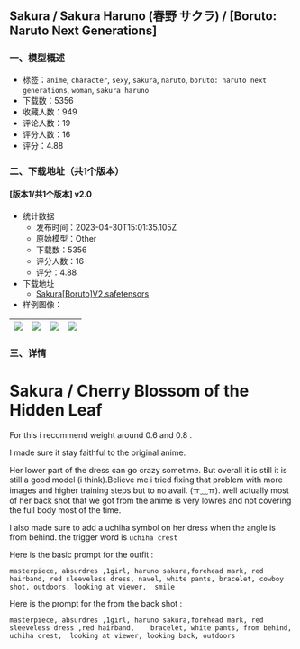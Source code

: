 ## Sakura / Sakura Haruno (春野 サクラ) /  [Boruto: Naruto Next Generations]
### 一、模型概述

- 标签：`anime`, `character`, `sexy`, `sakura`, `naruto`, `boruto: naruto next generations`, `woman`, `sakura haruno`
- 下载数：5356
- 收藏人数：949
- 评论人数：19
- 评分人数：16
- 评分：4.88

### 二、下载地址（共1个版本）

#### [版本1/共1个版本] v2.0

- 统计数据
  - 发布时间：2023-04-30T15:01:35.105Z
  - 原始模型：Other
  - 下载数：5356
  - 评分人数：16
  - 评分：4.88
- 下载地址
  - [Sakura[Boruto]V2.safetensors](https://civitai.com/api/download/models/57822)
- 样例图像：

| <img src="https://image.civitai.com/xG1nkqKTMzGDvpLrqFT7WA/7a14d035-ea42-4049-8466-837f4751a000/width=450/628463.jpeg" /> | <img src="https://image.civitai.com/xG1nkqKTMzGDvpLrqFT7WA/218dd300-2865-48dc-fa38-20944e651c00/width=450/628464.jpeg" /> | <img src="https://image.civitai.com/xG1nkqKTMzGDvpLrqFT7WA/e3854541-4fb5-42ed-be67-92c1286b4600/width=450/628609.jpeg" /> | <img src="https://image.civitai.com/xG1nkqKTMzGDvpLrqFT7WA/d49536b0-bf67-4997-13fc-2f60107de000/width=450/628697.jpeg" /> |
| ---- | ---- | ---- | ---- |


### 三、详情
<h1>Sakura  / Cherry Blossom of the Hidden Leaf</h1><p>For this i recommend weight around 0.6 and 0.8 . </p><p></p><p>I made sure it stay faithful to the original anime. </p><p></p><p>Her lower part of the dress can go crazy sometime. But overall it is still it is still a good model (i think).Believe me i tried fixing that problem with more images and higher training steps but to no avail. (ㅠ﹏ㅠ). well actually most of her back shot that we got from the anime is very lowres and not covering the full body most of the time.</p><p></p><p>I also made sure to add a uchiha symbol on her dress when the angle is from behind. the trigger word is <code>uchiha crest</code></p><p></p><p>Here is the basic prompt for the outfit : </p><p><code>masterpiece, absurdres ,1girl, haruno sakura,forehead mark, red hairband, red sleeveless dress, navel, white pants, bracelet, cowboy shot, outdoors, looking at viewer,  smile</code></p><p></p><p>Here is the prompt for the from the back shot :</p><p><code>masterpiece, absurdres ,1girl, haruno sakura,forehead mark, red sleeveless dress ,red hairband,    bracelet, white pants, from behind, uchiha crest,  looking at viewer, looking back, outdoors </code><br /><br /></p>